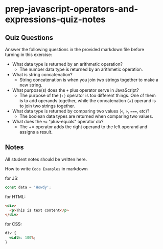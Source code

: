 # prep-javascript-operators-and-expressions-quiz-notes

## Quiz Questions

Answer the following questions in the provided markdown file before turning in this exercise:

- What data type is returned by an arithmetic operation?
  - The number data type is returned by an arithmetic operation.
- What is string concatenation?
  - String concatenation is when you join two strings together to make a new string.
- What purpose(s) does the `+` plus operator serve in JavaScript?
  - The purpose of the (+) operator is too different things. One of them is to add operands together, while the concatenation (+) operand is to join two strings together.
- What data type is returned by comparing two values (`<`, `>`, `===`, etc)?
  - The boolean data types are returned when comparing two values.
- What does the `+=` "plus-equals" operator do?
  - The += operator adds the right operand to the left operand and assigns a result.

## Notes

All student notes should be written here.

How to write `Code Examples` in markdown

for JS:

```javascript
const data = 'Howdy';
```

for HTML:

```html
<div>
  <p>This is text content</p>
</div>
```

for CSS:

```css
div {
  width: 100%;
}
```
